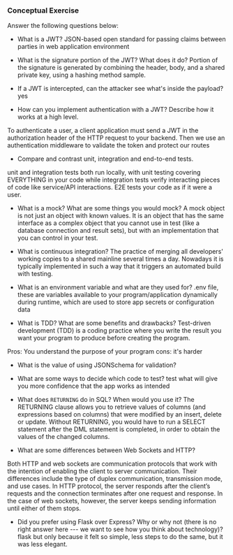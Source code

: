 ### Conceptual Exercise

Answer the following questions below:

- What is a JWT?
JSON-based open standard for passing claims between parties in web application environment

- What is the signature portion of the JWT?  What does it do?
Portion of the signature is generated by combining the header, body, and a shared private key, using  a hashing method sample.
- If a JWT is intercepted, can the attacker see what's inside the payload?
yes
- How can you implement authentication with a JWT?  Describe how it works at a high level.

To authenticate a user, a client application must send a JWT in the authorization header of the HTTP request to your backend. Then we use an authentication middleware to validate the token and protect our routes

- Compare and contrast unit, integration and end-to-end tests.

unit and integration tests both run locally, with unit testing covering EVERYTHING in your code while integration tests verify interacting pieces of code like service/API interactions. E2E tests your code as if it were a user. 

- What is a mock? What are some things you would mock?
A mock object is not just an object with known values. It is an object that has the same interface as a complex object that you cannot use in test (like a database connection and result sets), but with an implementation that you can control in your test.

- What is continuous integration?
 The practice of merging all developers' working copies to a shared mainline several times a day. Nowadays it is typically implemented in such a way that it triggers an automated build with testing.

- What is an environment variable and what are they used for?
.env file,  these are variables available to your program/application dynamically during runtime, which are used to store app secrets or configuration data

- What is TDD? What are some benefits and drawbacks?
Test-driven development (TDD) is a coding practice where you write the result you want your program to produce before creating the program.

Pros: You understand the purpose of your program 
cons: it's harder

- What is the value of using JSONSchema for validation?

- What are some ways to decide which code to test?
test what will give you more confidence that the app works as intended

- What does `RETURNING` do in SQL? When would you use it?
The RETURNING clause allows you to retrieve values of columns (and expressions based on columns) that were modified by an insert, delete or update. Without RETURNING, you would have to run a SELECT statement after the DML statement is completed, in order to obtain the values of the changed columns. 
 
- What are some differences between Web Sockets and HTTP?

Both HTTP and web sockets are communication protocols that work with the intention of enabling the client to server communication. Their differences include the type of duplex communication,  transmission mode, and use cases. In HTTP protocol, the server responds after the client’s requests and the connection terminates after one request and response. In the case of web sockets, however, the server keeps sending information until either of them stops.

- Did you prefer using Flask over Express? Why or why not (there is no right
  answer here --- we want to see how you think about technology)? flask but only because it felt so simple, less steps to do the same, but it was less elegant. 
